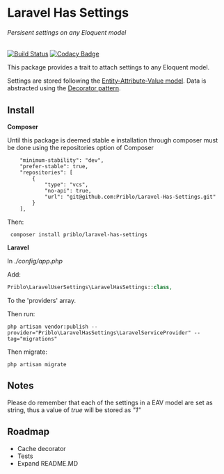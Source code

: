 Laravel Has Settings
============
###### Persisent settings on any Eloquent model
[![Build Status](https://travis-ci.org/Priblo/Laravel-Has-Settings.svg?branch=master)](https://travis-ci.org/Priblo/Laravel-Has-Settings)
[![Codacy Badge](https://api.codacy.com/project/badge/Grade/4553569f57244a09a27ec556654b78f0)](https://www.codacy.com/app/0plus1/Laravel-Has-Settings?utm_source=github.com&amp;utm_medium=referral&amp;utm_content=Priblo/Laravel-Has-Settings&amp;utm_campaign=Badge_Grade)

This package provides a trait to attach settings to any Eloquent model.

Settings are stored following the [Entity-Attribute-Value model](https://en.wikipedia.org/wiki/Entity%E2%80%93attribute%E2%80%93value_model). Data is abstracted using the [Decorator pattern](https://en.wikipedia.org/wiki/Decorator_pattern).

## Install

**Composer**

Until this package is deemed stable e installation through composer must be done using the repositories option of Composer

```
    "minimum-stability": "dev",
    "prefer-stable": true,
    "repositories": [
        {
            "type": "vcs",
            "no-api": true,
            "url": "git@github.com:Priblo/Laravel-Has-Settings.git"
        }
    ],
```

Then:

``` composer install priblo/laravel-has-settings```

**Laravel**

In *./config/app.php*

Add:

```php
Priblo\LaravelUserSettings\LaravelHasSettings::class,
```

To the 'providers' array.

Then run:

```
php artisan vendor:publish --provider="Priblo\LaravelHasSettings\LaravelServiceProvider" --tag="migrations"
```

Then migrate:

```
php artisan migrate
```

## Notes

Please do remember that each of the settings in a EAV model are set as string, thus a value of *true* will be stored as *"1"*

## Roadmap
* Cache decorator
* Tests
* Expand README.MD
